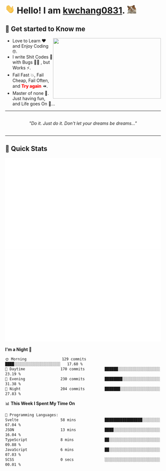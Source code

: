 <h1> <img src="./assets/hi.gif" height="30px"> Hello! I am <a href="https://github.com/kwchang0831">kwchang0831</a>. <img src="./assets/cool-cat.gif" height="30px"> </h1>
</h1>

## 🎉 Get started to Know me

<a href="#"><img align="right" src="https://media.tenor.com/S5qCffxIFdUAAAAC/the-muppet-kermit-the-frog.gif" width="349" height="195" /></a>

- Love to Learn ❤️ and Enjoy Coding 🤓.
- I write Shit Codes 💩 with Bugs 🐛🐛 , but Works ⚡️.
- Fail Fast 💥, Fail Cheap, Fail Often, and <span style="color:red;font-weight:800;">Try again</span> ⏪️.
- Master of none 🤪. Just having fun, and Life goes On 🌱...

<hr/>
<br/>
<div align="center">
<i>"Do it. Just do it. Don't let your dreams be dreams..." </i>
</div>
<br/>
<hr/>

## 🙈 Quick Stats

![](https://raw.githubusercontent.com/kwchang0831/kwchang0831/output/generated/overview.svg)
![](https://raw.githubusercontent.com/kwchang0831/kwchang0831/output/generated/languages.svg)

<!--START_SECTION:waka-->
**I'm a Night 🦉** 

```text
🌞 Morning                129 commits         ████░░░░░░░░░░░░░░░░░░░░░   17.60 % 
🌆 Daytime                170 commits         ██████░░░░░░░░░░░░░░░░░░░   23.19 % 
🌃 Evening                230 commits         ████████░░░░░░░░░░░░░░░░░   31.38 % 
🌙 Night                  204 commits         ███████░░░░░░░░░░░░░░░░░░   27.83 % 
```


📊 **This Week I Spent My Time On** 

```text
💬 Programming Languages: 
Svelte                   58 mins             █████████████████░░░░░░░░   67.04 % 
JSON                     13 mins             ████░░░░░░░░░░░░░░░░░░░░░   16.04 % 
TypeScript               8 mins              ██░░░░░░░░░░░░░░░░░░░░░░░   09.88 % 
JavaScript               6 mins              ██░░░░░░░░░░░░░░░░░░░░░░░   07.03 % 
SCSS                     0 secs              ░░░░░░░░░░░░░░░░░░░░░░░░░   00.01 % 
```


<!--END_SECTION:waka-->
